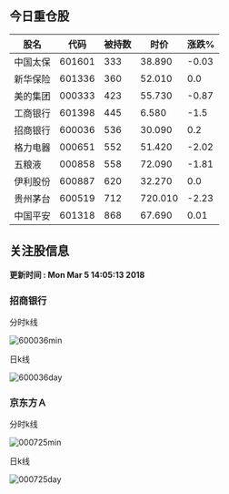 
## 今日重仓股 

|股名|代码|被持数|时价|涨跌%|
|---|---|---|---|---|
|中国太保|601601|333|38.890|-0.03|
|新华保险|601336|360|52.010|0.0|
|美的集团|000333|423|55.730|-0.87|
|工商银行|601398|445|6.580|-1.5|
|招商银行|600036|536|30.090|0.2|
|格力电器|000651|552|51.420|-2.02|
|五粮液|000858|558|72.090|-1.81|
|伊利股份|600887|620|32.270|0.0|
|贵州茅台|600519|712|720.010|-2.23|
|中国平安|601318|868|67.690|0.01|

## 关注股信息
**更新时间 : Mon Mar  5 14:05:13 2018**
### 招商银行 
分时k线

![600036min](http://image.sinajs.cn/newchart/min/n/sh600036.gif)

日k线

![600036day](http://image.sinajs.cn/newchart/daily/n/sh600036.gif)

### 京东方Ａ 
分时k线

![000725min](http://image.sinajs.cn/newchart/min/n/sz000725.gif)

日k线

![000725day](http://image.sinajs.cn/newchart/daily/n/sz000725.gif)
